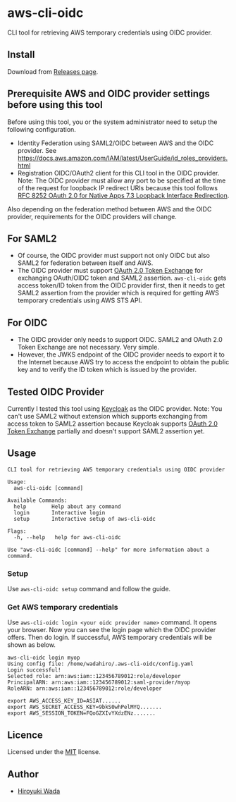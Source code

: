 # aws-cli-oidc

CLI tool for retrieving AWS temporary credentials using OIDC provider.


## Install

Download from [Releases page](https://github.com/openstandia/aws-cli-oidc/releases).


## Prerequisite AWS and OIDC provider settings before using this tool

Before using this tool, you or the system administrator need to setup the following configuration.

- Identity Federation using SAML2/OIDC between AWS and the OIDC provider. See https://docs.aws.amazon.com/IAM/latest/UserGuide/id_roles_providers.html
- Registration OIDC/OAuth2 client for this CLI tool in the OIDC provider. Note: The OIDC provider must allow any port to be specified at the time of the request for loopback IP redirect URIs because this tool follows [RFC 8252 OAuth 2.0 for Native Apps 7.3 Loopback Interface Redirection](https://tools.ietf.org/html/rfc8252#section-7.3).

Also depending on the federation method between AWS and the OIDC provider, requirements for the OIDC providers will change.

## For SAML2
- Of course, the OIDC provider must support not only OIDC but also SAML2 for federation between itself and AWS.
- The OIDC provider must support [OAuth 2.0 Token Exchange](https://tools.ietf.org/html/draft-ietf-oauth-token-exchange-15) for exchanging OAuth/OIDC token and SAML2 assertion. `aws-cli-oidc` gets access token/ID token from the OIDC provider first, then it needs to get SAML2 assertion from the provider which is required for getting AWS temporary credentials using AWS STS API.

## For OIDC
- The OIDC provider only needs to support OIDC. SAML2 and OAuth 2.0 Token Exchange are not necessary. Very simple.
- However, the JWKS endpoint of the OIDC provider needs to export it to the Internet because AWS try to access the endpoint to obtain the public key and to verify the ID token which is issued by the provider.


## Tested OIDC Provider

Currently I tested this tool using [Keycloak](https://keycloak.org) as the OIDC provider.
Note: You can't use SAML2 without extension which supports exchanging from access token to SAML2 assertion because Keycloak supports [OAuth 2.0 Token Exchange](https://tools.ietf.org/html/draft-ietf-oauth-token-exchange-15) partially and doesn't support SAML2 assertion yet.


## Usage

```
CLI tool for retrieving AWS temporary credentials using OIDC provider

Usage:
  aws-cli-oidc [command]

Available Commands:
  help        Help about any command
  login       Interactive login
  setup       Interactive setup of aws-cli-oidc

Flags:
  -h, --help   help for aws-cli-oidc

Use "aws-cli-oidc [command] --help" for more information about a command.
```


### Setup

Use `aws-cli-oidc setup` command and follow the guide.


### Get AWS temporary credentials

Use `aws-cli-oidc login <your oidc provider name>` command. It opens your browser.
Now you can see the login page which the OIDC provider offers. Then do login.
If successful, AWS temporary credentials will be shown as below.

```
aws-cli-oidc login myop
Using config file: /home/wadahiro/.aws-cli-oidc/config.yaml
Login successful!
Selected role: arn:aws:iam::123456789012:role/developer
PrincipalARN: arn:aws:iam::123456789012:saml-provider/myop
RoleARN: arn:aws:iam::123456789012:role/developer

export AWS_ACCESS_KEY_ID=ASIAT......
export AWS_SECRET_ACCESS_KEY=9bkS0whPelMYQ.......
export AWS_SESSION_TOKEN=FQoGZXIvYXdzENz.......
```


## Licence

Licensed under the [MIT](/LICENSE) license.


## Author

- [Hiroyuki Wada](https://github.com/wadahiro)
